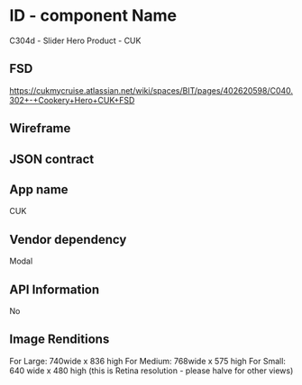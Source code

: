 # ID - component Name
C304d - Slider Hero Product - CUK

## FSD
https://cukmycruise.atlassian.net/wiki/spaces/BIT/pages/402620598/C040.302+-+Cookery+Hero+CUK+FSD

## Wireframe

## JSON contract

## App name
CUK

## Vendor dependency
Modal

## API Information
No

## Image Renditions
For Large: 740wide x 836 high
For Medium: 768wide x 575 high
For Small: 640 wide x 480 high (this is Retina resolution - please halve for other views)